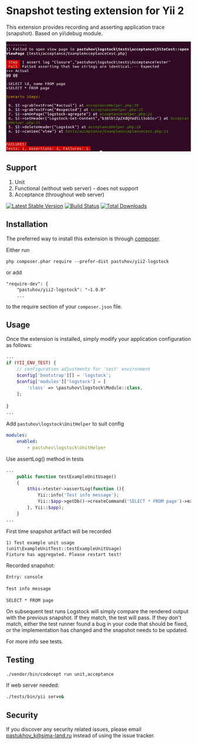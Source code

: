 Snapshot testing extension for Yii 2
===========================

This extension provides recording and asserting application trace (snapshot). Based on yii\debug module.

![Cover](doc/images/terminal.png)

Support
-------
1. Unit
2. Functional (without web server) - does not support
3. Acceptance (throughout web server)

[![Latest Stable Version](https://poser.pugx.org/pastuhov/yii2-logstock/v/stable)](https://packagist.org/packages/pastuhov/yii2-logstock)
[![Build Status](https://travis-ci.org/pastuhov/yii2-logstock.svg)](https://travis-ci.org/pastuhov/yii2-logstock)
[![Total Downloads](https://poser.pugx.org/pastuhov/yii2-logstock/downloads)](https://packagist.org/packages/pastuhov/yii2-logstock)

Installation
------------

The preferred way to install this extension is through [composer](http://getcomposer.org/download/).

Either run

```
php composer.phar require --prefer-dist pastuhov/yii2-logstock
```

or add

```
"require-dev": {
    "pastuhov/yii2-logstock": "~1.0.0"
    ...
```

to the require section of your `composer.json` file.

Usage
-----

Once the extension is installed, simply modify your application configuration as follows:

```php
...
if (YII_ENV_TEST) {
    // configuration adjustments for 'test' environment
    $config['bootstrap'][] = 'logstock';
    $config['modules']['logstock'] = [
        'class' => \pastuhov\logstock\Module::class,
    ];

}
...
```

Add `pastuhov\logstock\UnitHelper` to suit config

```yml
modules:
    enabled:
        - pastuhov\logstock\UnitHelper
```

Use assertLog() method in tests
```php
...
    public function testExampleUnitUsage()
    {
        $this->tester->assertLog(function (){
            Yii::info('Test info message');
            Yii::$app->getDb()->createCommand('SELECT * FROM page')->execute();
        }, Yii::$app);
    }
...
```

First time snapshot artifact will be recorded

```
1) Test example unit usage (unit\ExampleUnitTest::testExampleUnitUsage)
Fixture has aggregated. Please restart test!
```

Recorded snapshot:
```
Entry: console

Test info message

SELECT * FROM page
```
On subsequent test runs Logstock will simply compare the rendered output with the previous snapshot. If they match, the test will pass. If they don't match, either the test runner found a bug in your code that should be fixed, or the implementation has changed and the snapshot needs to be updated.

For more info see tests.

Testing
-------

```bash
./vendor/bin/codecept run unit,acceptance
```

If web server needed:

```bash
./tests/bin/yii serve&
```

Security
--------

If you discover any security related issues, please email pastukhov_k@sima-land.ru instead of using the issue tracker.
